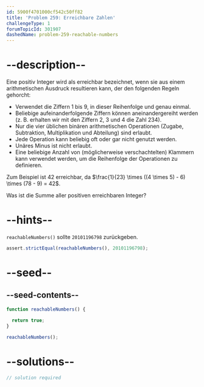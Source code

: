 ```yaml
---
id: 5900f4701000cf542c50ff82
title: 'Problem 259: Erreichbare Zahlen'
challengeType: 1
forumTopicId: 301907
dashedName: problem-259-reachable-numbers
---
```


# --description--

Eine positiv Integer wird als erreichbar bezeichnet, wenn sie aus einem arithmetischen Ausdruck resultieren kann, der den folgenden Regeln gehorcht:

- Verwendet die Ziffern 1 bis 9, in dieser Reihenfolge und genau einmal.
- Beliebige aufeinanderfolgende Ziffern können aneinandergereiht werden (z. B. erhalten wir mit den Ziffern 2, 3 und 4 die Zahl 234).
- Nur die vier üblichen binären arithmetischen Operationen (Zugabe, Subtraktion, Multiplikation und Abteilung) sind erlaubt.
- Jede Operation kann beliebig oft oder gar nicht genutzt werden.
- Unäres Minus ist nicht erlaubt.
- Eine beliebige Anzahl von (möglicherweise verschachtelten) Klammern kann verwendet werden, um die Reihenfolge der Operationen zu definieren.

Zum Beispiel ist 42 erreichbar, da $\frac{1}{23} \times ((4 \times 5) - 6) \times (78 - 9) = 42$.

Was ist die Summe aller positiven erreichbaren Integer?

# --hints--

`reachableNumbers()` sollte `20101196798` zurückgeben.

```js
assert.strictEqual(reachableNumbers(), 20101196798);
```

# --seed--

## --seed-contents--

```js
function reachableNumbers() {

  return true;
}

reachableNumbers();
```

# --solutions--

```js
// solution required
```
